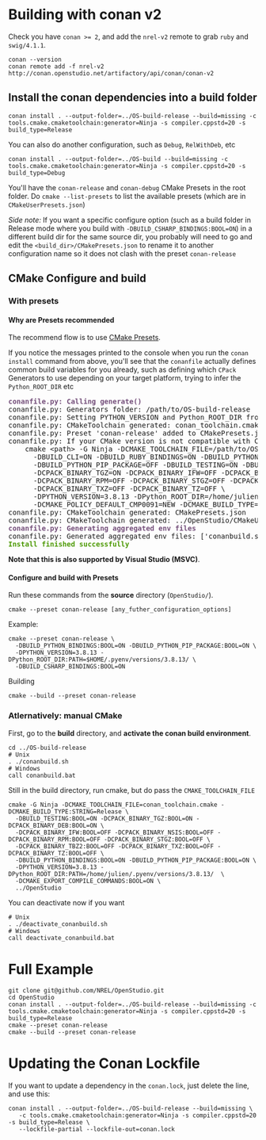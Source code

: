 # Building with conan v2

Check you have `conan >= 2`, and add the `nrel-v2` remote to grab `ruby` and `swig/4.1.1`.

```shell
conan --version
conan remote add -f nrel-v2 http://conan.openstudio.net/artifactory/api/conan/conan-v2
```

## Install the conan dependencies into a build folder

```shell
conan install . --output-folder=../OS-build-release --build=missing -c tools.cmake.cmaketoolchain:generator=Ninja -s compiler.cppstd=20 -s build_type=Release
```

You can also do another configuration, such as `Debug`, `RelWithDeb`, etc

```shell
conan install . --output-folder=../OS-build --build=missing -c tools.cmake.cmaketoolchain:generator=Ninja -s compiler.cppstd=20 -s build_type=Debug
```

You'll have the `conan-release` and `conan-debug` CMake Presets in the root folder. Do `cmake --list-presets` to list the available presets (which are in `CMakeUserPresets.json`)

*Side note:* If you want a specific configure option (such as a build folder in Release mode where you build with `-DBUILD_CSHARP_BINDINGS:BOOL=ON`) in a different build dir for the same source dir, you probably will need to go and edit the `<build_dir>/CMakePresets.json` to rename it to another configuration name so it does not clash with the preset `conan-release`

## CMake Configure and build

### With presets

#### Why are Presets recommended

The recommend flow is to use [CMake Presets](https://cmake.org/cmake/help/latest/manual/cmake-presets.7.html).

If you notice the messages printed to the console when you run the `conan install` command from above,
you'll see that the `conanfile` actually defines common build variables for you already,
such as defining which `CPack` Generators to use depending on your target platform, trying to infer the `Python_ROOT_DIR` etc

<pre><font color="#75507B"><b>conanfile.py:</b></font> <font color="#75507B"><b>Calling generate()</b></font>
conanfile.py: Generators folder: /path/to/OS-build-release
conanfile.py: Setting PYTHON_VERSION and Python_ROOT_DIR from your current python: 3.8.13, &apos;/home/julien/.pyenv/versions/3.8.13&apos;
conanfile.py: CMakeToolchain generated: conan_toolchain.cmake
conanfile.py: Preset &apos;conan-release&apos; added to CMakePresets.json. Invoke it manually using &apos;cmake --preset conan-release&apos; if using CMake&gt;=3.23
conanfile.py: If your CMake version is not compatible with CMakePresets (&lt;3.23) call cmake like:
    cmake &lt;path&gt; -G Ninja -DCMAKE_TOOLCHAIN_FILE=/path/to/OS-build-release/conan_toolchain.cmake \
      -DBUILD_CLI=ON -DBUILD_RUBY_BINDINGS=ON -DBUILD_PYTHON_BINDINGS=ON \
      -DBUILD_PYTHON_PIP_PACKAGE=OFF -DBUILD_TESTING=ON -DBUILD_BENCHMARK=ON \
      -DCPACK_BINARY_TGZ=ON -DCPACK_BINARY_IFW=OFF -DCPACK_BINARY_DEB=ON -DCPACK_BINARY_NSIS=OFF \
      -DCPACK_BINARY_RPM=OFF -DCPACK_BINARY_STGZ=OFF -DCPACK_BINARY_TBZ2=OFF \
      -DCPACK_BINARY_TXZ=OFF -DCPACK_BINARY_TZ=OFF \
      -DPYTHON_VERSION=3.8.13 -DPython_ROOT_DIR=/home/julien/.pyenv/versions/3.8.13 \
      -DCMAKE_POLICY_DEFAULT_CMP0091=NEW -DCMAKE_BUILD_TYPE=Release
conanfile.py: CMakeToolchain generated: CMakePresets.json
conanfile.py: CMakeToolchain generated: ../OpenStudio/CMakeUserPresets.json
<font color="#75507B"><b>conanfile.py:</b></font> <font color="#75507B"><b>Generating aggregated env files</b></font>
conanfile.py: Generated aggregated env files: [&apos;conanbuild.sh&apos;, &apos;conanrun.sh&apos;]
<font color="#4E9A06"><b>Install finished successfully</b></font>
</pre>

**Note that this is also supported by Visual Studio (MSVC)**.

#### Configure and build with Presets

Run these commands from the **source** directory (`OpenStudio/`).

```shell
cmake --preset conan-release [any_futher_configuration_options]
```

Example:

```
cmake --preset conan-release \
  -DBUILD_PYTHON_BINDINGS:BOOL=ON -DBUILD_PYTHON_PIP_PACKAGE:BOOL=ON \
  -DPYTHON_VERSION=3.8.13 -DPython_ROOT_DIR:PATH=$HOME/.pyenv/versions/3.8.13/ \
  -DBUILD_CSHARP_BINDINGS:BOOL=ON
```

Building

```
cmake --build --preset conan-release
```

### Atlernatively: manual CMake

First, go to the **build** directory, and **activate the conan build environment**.

```shell
cd ../OS-build-release
# Unix
. ./conanbuild.sh
# Windows
call conanbuild.bat
```

Still in the build directory, run cmake, but do pass the `CMAKE_TOOLCHAIN_FILE`

```
cmake -G Ninja -DCMAKE_TOOLCHAIN_FILE=conan_toolchain.cmake -DCMAKE_BUILD_TYPE:STRING=Release \
  -DBUILD_TESTING:BOOL=ON -DCPACK_BINARY_TGZ:BOOL=ON -DCPACK_BINARY_DEB:BOOL=ON \
  -DCPACK_BINARY_IFW:BOOL=OFF -DCPACK_BINARY_NSIS:BOOL=OFF -DCPACK_BINARY_RPM:BOOL=OFF -DCPACK_BINARY_STGZ:BOOL=OFF \
  -DCPACK_BINARY_TBZ2:BOOL=OFF -DCPACK_BINARY_TXZ:BOOL=OFF -DCPACK_BINARY_TZ:BOOL=OFF \
  -DBUILD_PYTHON_BINDINGS:BOOL=ON -DBUILD_PYTHON_PIP_PACKAGE:BOOL=ON \
  -DPYTHON_VERSION=3.8.13 -DPython_ROOT_DIR:PATH=/home/julien/.pyenv/versions/3.8.13/  \
  -DCMAKE_EXPORT_COMPILE_COMMANDS:BOOL=ON \
  ../OpenStudio
```

You can deactivate now if you want

```
# Unix
. ./deactivate_conanbuild.sh
# Windows
call deactivate_conanbuild.bat
```

# Full Example

```
git clone git@github.com/NREL/OpenStudio.git
cd OpenStudio
conan install . --output-folder=../OS-build-release --build=missing -c tools.cmake.cmaketoolchain:generator=Ninja -s compiler.cppstd=20 -s build_type=Release
cmake --preset conan-release
cmake --build --preset conan-release
```

# Updating the Conan Lockfile

If you want to update a dependency in the `conan.lock`, just delete the line, and use this:


```shell
conan install . --output-folder=../OS-build-release --build=missing \
   -c tools.cmake.cmaketoolchain:generator=Ninja -s compiler.cppstd=20 -s build_type=Release \
   --lockfile-partial --lockfile-out=conan.lock
```
